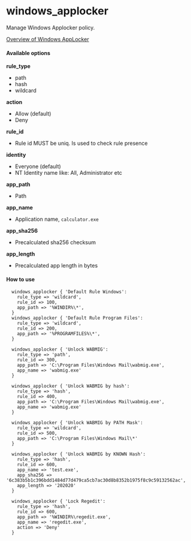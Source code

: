 # windows_applocker

Manage Windows Applocker policy.

[Overview of Windows AppLocker](https://technet.microsoft.com/en-us/library/dd759113.aspx)

#### Available options

**rule_type**
- path
- hash
- wildcard

**action**
- Allow (default)
- Deny

**rule_id**
- Rule id MUST be uniq. Is used to check rule presence

**identity**
- Everyone (default)
- NT Identity name like: All, Administrator etc

**app_path**
- Path

**app_name**
- Application name, `calculator.exe`

**app_sha256**
- Precalculated sha256 checksum

**app_length**
- Precalculated app length in bytes

#### How to use

  ````puppet
    windows_applocker { 'Default Rule Windows':
      rule_type => 'wildcard',
      rule_id => 100,
      app_path => '%WINDIR%\*',
    }
    windows_applocker { 'Default Rule Program Files':
      rule_type => 'wildcard',
      rule_id => 200,
      app_path => '%PROGRAMFILES%\*',
    }

    windows_applocker { 'Unlock WABMIG':
      rule_type => 'path',
      rule_id => 300,
      app_path => 'C:\Program Files\Windows Mail\wabmig.exe',
      app_name => 'wabmig.exe'
    }

    windows_applocker { 'Unlock WABMIG by hash':
      rule_type => 'hash',
      rule_id => 400,
      app_path => 'C:\Program Files\Windows Mail\wabmig.exe',
      app_name => 'wabmig.exe'
    }

    windows_applocker { 'Unlock WABMIG by PATH Mask':
      rule_type => 'wildcard',
      rule_id => 500,
      app_path => 'C:\Program Files\Windows Mail\*'
    }

    windows_applocker { 'Unlock WABMIG by KNOWN Hash':
      rule_type => 'hash',
      rule_id => 600,
      app_name => 'test.exe',
      app_sha256 => '6c383b5b1c396bdd1484d77d479ca5cb7ac30d8b8352b1975f8c9c59132562ac',
      app_length => '202020'
    }

    windows_applocker { 'Lock Regedit':
      rule_type => 'hash',
      rule_id => 600,
      app_path => '%WINDIR%\regedit.exe',
      app_name => 'regedit.exe',
      action => 'Deny'
    }

  ````
